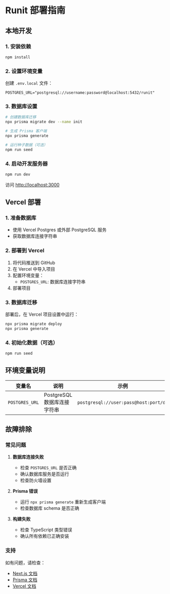 # Runit 部署指南

## 本地开发

### 1. 安装依赖
```bash
npm install
```

### 2. 设置环境变量
创建 `.env.local` 文件：
```env
POSTGRES_URL="postgresql://username:password@localhost:5432/runit"
```

### 3. 数据库设置
```bash
# 创建数据库迁移
npx prisma migrate dev --name init

# 生成 Prisma 客户端
npx prisma generate

# 运行种子数据（可选）
npm run seed
```

### 4. 启动开发服务器
```bash
npm run dev
```

访问 [http://localhost:3000](http://localhost:3000)

## Vercel 部署

### 1. 准备数据库
- 使用 Vercel Postgres 或外部 PostgreSQL 服务
- 获取数据库连接字符串

### 2. 部署到 Vercel
1. 将代码推送到 GitHub
2. 在 Vercel 中导入项目
3. 配置环境变量：
   - `POSTGRES_URL`: 数据库连接字符串
4. 部署项目

### 3. 数据库迁移
部署后，在 Vercel 项目设置中运行：
```bash
npx prisma migrate deploy
npx prisma generate
```

### 4. 初始化数据（可选）
```bash
npm run seed
```

## 环境变量说明

| 变量名 | 说明 | 示例 |
|--------|------|------|
| `POSTGRES_URL` | PostgreSQL 数据库连接字符串 | `postgresql://user:pass@host:port/db` |

## 故障排除

### 常见问题

1. **数据库连接失败**
   - 检查 `POSTGRES_URL` 是否正确
   - 确认数据库服务是否运行
   - 检查防火墙设置

2. **Prisma 错误**
   - 运行 `npx prisma generate` 重新生成客户端
   - 检查数据库 schema 是否正确

3. **构建失败**
   - 检查 TypeScript 类型错误
   - 确认所有依赖已正确安装

### 支持

如有问题，请检查：
- [Next.js 文档](https://nextjs.org/docs)
- [Prisma 文档](https://www.prisma.io/docs)
- [Vercel 文档](https://vercel.com/docs) 